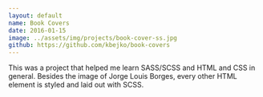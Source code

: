 ```yaml
---
layout: default
name: Book Covers
date: 2016-01-15
image: ../assets/img/projects/book-cover-ss.jpg
github: https://github.com/kbejko/book-covers
---  
```


This was a project that helped me learn SASS/SCSS and HTML and CSS in general. Besides the image of Jorge Louis Borges, every other HTML element is styled  and laid out with SCSS.
